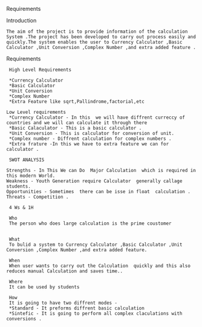Requirements

 Introduction

    The aim of the project is to provide information of the calculation System .The project has been developed to carry out process easily and quickly.The system enables the user to Currency Calculator ,Basic Calculator ,Unit Conversion ,Complex Number ,and extra added feature .

 Requirements
     
     High Level Requirements 

     *Currency Calculator 
     *Basic Calculator 
     *Unit Conversion 
     *Complex Number 
     *Extra Feature like sqrt,Pallindrome,factorial,etc
    
    Low Level requirements
     *Currency Calculator - In this  we will have diffrent curreccy of countries and we will can calculate it through there
     *Basic Calaculator - This is a basic calculator .
     *Unit Conversion - This is calculator for conversion of unit.
     *Complex number - Diffrent calculation for complex numbers .
     *Extra frature -In this we have to extra feature we can for calculator .

     SWOT ANALYSIS
     
    Strengths - In This We can Do  Major Calculation  which is required in this modern World.
    Weakness - Youth Generation require Calculator  generally callage students.
    Opportunities - Sometimes  there can be isse in float  calculation .
    Threats - Competition .
    
     4 Ws & 1H
     
     Who
     The person who does large calculation is the prime coustomer

     
     What 
     To bulid a system to Currency Calculator ,Basic Calculator ,Unit Conversion ,Complex Number ,and extra added feature.
      
     When
     When user wants to carry out the Calculation  quickly and this also  reduces manual Calculation and saves time..
     
     Where
     It can be used by students
     
     How 
     It is going to have two diffrent modes -
     *Standard - It preforms diffrent basic calculation 
     *Sintefic - It is going to perform all complex claculations with conversions .
